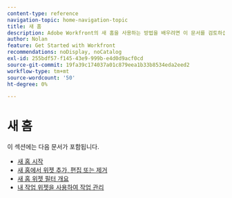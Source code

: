 ```yaml
---
content-type: reference
navigation-topic: home-navigation-topic
title: 새 홈
description: Adobe Workfront의 새 홈을 사용하는 방법을 배우려면 이 문서를 검토하십시오.
author: Nolan
feature: Get Started with Workfront
recommendations: noDisplay, noCatalog
exl-id: 255bdf57-f145-43e9-999b-e4d0d9acf0cd
source-git-commit: 19fa39c174037a01c879eea1b33b8534eda2eed2
workflow-type: tm+mt
source-wordcount: '50'
ht-degree: 0%

---
```


# 새 홈

이 섹션에는 다음 문서가 포함됩니다.

* [새 홈 시작](/help/quicksilver/workfront-basics/using-home/new-home/get-started-with-new-home.md)
* [새 홈에서 위젯 추가, 편집 또는 제거](/help/quicksilver/workfront-basics/using-home/new-home/add-edit-remove-widgets-in-new-home.md)
* [새 홈 위젯 필터 개요](/help/quicksilver/workfront-basics/using-home/new-home/widget-filter-overview-new-home.md)
* [내 작업 위젯을 사용하여 작업 관리](/help/quicksilver/workfront-basics/using-home/new-home/my-work-widget.md)
